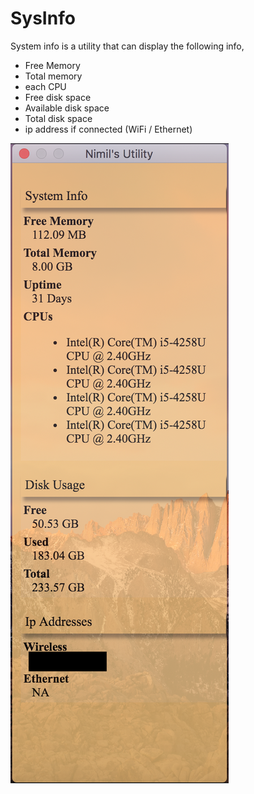 # SysInfo
System info is a utility that can display the following info,
* Free Memory
* Total memory
* each CPU
* Free disk space
* Available disk space
* Total disk space
* ip address if connected (WiFi / Ethernet)

![App](https://github.com/nimilp/SysInfo/blob/develop/image.png)
